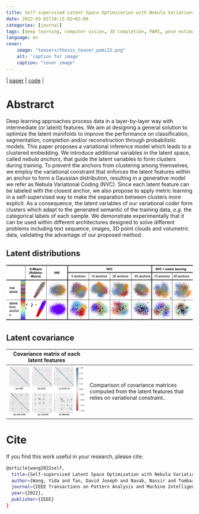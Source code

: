 ```yaml
---
title: Self-supervised Latent Space Optimization with Nebula Variational Coding
date: 2022-03-01T10:15:01+02:00
categories: [journal]
tags: [deep learning, computer vision, 3D completion, PAMI, pose estimation, planar reconstruction, semantic segmentation, point cloud, machine translation, semantic completion, variational inference, clustering]
language: en
cover:
    image: "teasers/thesis_teaser_pami22.png"
    alt: 'caption for image'
    caption: "cover image"
---
```

| [paper]() | [code](https://github.com/wangyida) |

# Abstrarct

Deep learning approaches process data in a layer-by-layer way with intermediate (or latent) features. We aim at designing a general solution to optimize the latent manifolds to improve the performance on classification, segmentation, completion and/or reconstruction through probabilistic models. This paper proposes a variational inference model which leads to a clustered embedding. We introduce additional variables in the latent space, called *nebula anchors*, that guide the latent variables to form clusters during training. To prevent the anchors from clustering among themselves, we employ the variational constraint that enforces the latent features within an anchor to form a Gaussian distribution, resulting in a generative model we refer as Nebula Variational Coding (NVC). Since each latent feature can be labeled with the closest anchor, we also propose to apply metric learning in a self-supervised way to make the separation between clusters more explicit. As a consequence, the latent variables of our variational coder form clusters which adapt to the generated semantic of the training data, *e.g*. the categorical labels of each sample. We demonstrate experimentally that it can be used within different architectures designed to solve different problems including text sequence, images, 3D point clouds and volumetric data, validating the advantage of our proposed method. 

## Latent distributions
![clusters](images/clusters.png#center)

## Latent covariance
| Covariance matrix of each latent features |  |
| :-: | :-- |
![covariance](images/PAMI_covariance.png#center) | Comparison of covariance matrices computed from the latent features that relies on variational constraint..

# Cite

If you find this work useful in your research, please cite:

```bash
@article{wang2022self,
  title={Self-supervised Latent Space Optimization with Nebula Variational Coding},
  author={Wang, Yida and Tan, David Joseph and Navab, Nassir and Tombari, Federico},
  journal={IEEE Transactions on Pattern Analysis and Machine Intelligence},
  year={2022},
  publisher={IEEE}
}
```
